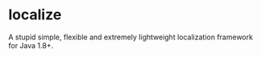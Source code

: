 # localize

A stupid simple, flexible and extremely lightweight localization framework for Java 1.8+.
